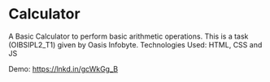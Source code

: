 # Calculator
A Basic Calculator to perform basic arithmetic operations.
This is a task (OIBSIPL2_T1) given by Oasis Infobyte.
Technologies Used: HTML, CSS and JS

Demo:
https://lnkd.in/gcWkGg_B
